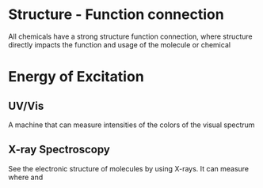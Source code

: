# Structure - Function connection
All chemicals have a strong structure function connection, where structure directly impacts the function and usage of the molecule or chemical

# Energy of Excitation
## UV/Vis
A machine that can measure intensities of the colors of the visual spectrum

## X-ray Spectroscopy
See the electronic structure of molecules by using X-rays.
It can measure where and 